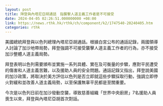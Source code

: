 ```yaml
---
layout: post
title: 拜登與內塔尼亞胡通話　指襲擊人道主義工作者是不可接受
date: 2024-04-05 02:26:51.000000000 +08:00
link: https://news.rthk.hk/rthk/ch/component/k2/1747540-20240405.htm
categories: rthk
---
```


美國總統拜登與以色列總理內塔尼亞胡通話。根據白宮公布的通話記錄，兩國領導人討論了加沙地帶局勢，拜登強調不可接受襲擊人道主義工作者的行為，亦不接受加沙整體人道主義局勢。

拜登表明以色列需要頒布並實施一系列具體、實在及可衡量的步驟，應對平民遭受的傷害和人道主義苦難，以及援助人員的安全問題。通話記錄又指出，拜登說美國的加沙政策，將取決於美方評估以色列是否立即就這些步驟採取行動，強調立即停火對緩和並改善人道主義局勢，以至保護無辜平民都是至關重要。

今次是以色列日前在加沙發動空襲，導致慈善組織「世界中央廚房」7名援助人員喪生以來，拜登與內塔尼亞胡首次對話。
